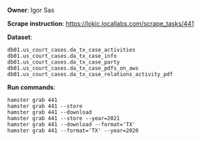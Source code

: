 **Owner**: Igor Sas
 
**Scrape instruction**: https://lokic.locallabs.com/scrape_tasks/441

**Dataset**: 

    db01.us_court_cases.da_tx_case_activities
    db01.us_court_cases.da_tx_case_info
    db01.us_court_cases.da_tx_case_party
    db01.us_court_cases.da_tx_case_pdfs_on_aws
    db01.us_court_cases.da_tx_case_relations_activity_pdf

**Run commands**:

    hamster grab 441
    hamster grab 441 --store
    hamster grab 441 --download
    hamster grab 441 --store --year=2021
    hamster grab 441 --download --format='TX' 
    hamster grab 441 --format='TX' --year=2020


